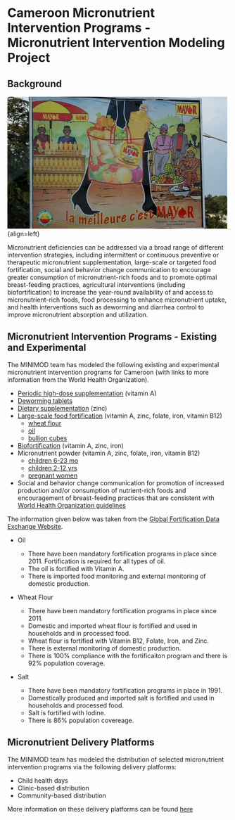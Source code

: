 # Cameroon Micronutrient Intervention Programs - Micronutrient Intervention Modeling Project

## Background

![](../../pictures/mayor.jpg){align=left}

Micronutrient deficiencies can be addressed via a broad range of different intervention strategies, including intermittent or continuous preventive or therapeutic micronutrient supplementation, large-scale or targeted food fortification, social and behavior change communication to encourage greater consumption of micronutrient-rich foods and to promote optimal breast-feeding practices, agricultural interventions (including biofortification) to increase the year-round availability of and access to micronutrient-rich foods, food processing to enhance micronutrient uptake, and health interventions such as deworming and diarrhea control to improve micronutrient absorption and utilization.

## Micronutrient Intervention Programs - Existing and Experimental

The MINIMOD team has modeled the following existing and experimental micronutrient intervention programs for Cameroon (with links to more information from the World Health Organization).

- [Periodic high-dose supplementation](http://www.who.int/elena/titles/guidance_summaries/vitamina_children/en/) (vitamin A)
- [Deworming tablets](http://www.who.int/elena/titles/deworming/en/)
- [Dietary supplementation](http://www.who.int/elena/titles/zinc_stunting/en/) (zinc)
- [Large-scale food fortification](http://www.who.int/nutrition/publications/guide_food_fortification_micronutrients.pdf) (vitamin A, zinc, folate, iron, vitamin B12)
    - [wheat flour](http://www.who.int/elena/titles/wheat-flour-fortification/en/)
    - [oil](http://www.who.int/elena/titles/vitamina_fortification/en/)
    - [bullion cubes](http://www.who.int/nutrition/events/2014_fortification-condiments_26to28Aug/en/)
- [Biofortification](http://www.who.int/elena/titles/biofortification/en/) (vitamin A, zinc, iron)
- Micronutrient powder (vitamin A, zinc, folate, iron, vitamin B12)
    - [children 6-23 mo](http://www.who.int/elena/titles/micronutrientpowder_infants/en/)
    - [children 2-12 yrs](http://www.who.int/elena/titles/micronutrientpowder-children/en/)
    - [pregnant women](http://www.who.int/elena/titles/micronutrientpowder_pregnancy/en/)
- Social and behavior change communication for promotion of increased production and/or consumption of nutrient-rich foods and encouragement of breast-feeding practices that are consistent with [World Health Organization guidelines](http://www.who.int/topics/breastfeeding/en/)

The information given below was taken from the [Global Fortification Data Exchange Website](https://fortificationdata.org/). 

- Oil
    - There have been mandatory fortification programs in place since 2011. Fortification is required for all types of oil.
    - The oil is fortified with Vitamin A.
    - There is imported food monitoring and external monitoring of domestic production.

- Wheat Flour
    - There have been mandatory fortification programs in place since 2011. 
    - Domestic and imported wheat flour is fortified and used in households and in processed food.
    - Wheat flour is fortified with Vitamin B12, Folate, Iron, and Zinc.
    - There is external monitoring of domestic production.
    - There is 100% compliance with the fortificaiton program and there is 92% population coverage.

- Salt
    - There have been mandatory fortification programs in place in 1991. 
    - Domestically produced and imported salt is fortified and used in households and processed food.
    - Salt is fortified with Iodine.
    - There is 86% population covereage.


## Micronutrient Delivery Platforms

The MINIMOD team has modeled the distribution of selected micronutrient intervention programs via the following delivery platforms:

- Child health days
- Clinic-based distribution
- Community-based distribution
  
More information on these delivery platforms can be found [here](http://journals.sagepub.com/doi/abs/10.1177/0379572115598445)